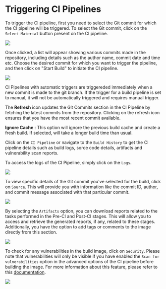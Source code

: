# Triggering CI Pipelines

To trigger the CI pipeline, first you need to select the Git commit for which the CI pipeline will be triggered. To select the Git commit, click on the `Select Material` button present on the CI pipeline.

![](https://devtron-public-asset.s3.us-east-2.amazonaws.com/images/deploying-application/triggering-ci/select-material-new.jpg)

Once clicked, a list will appear showing various commits made in the repository, including details such as the author name, commit date and time etc. Choose the desired commit for which you want to trigger the pipeline, and then click on "Start Build" to initiate the CI pipeline.

![](https://devtron-public-asset.s3.us-east-2.amazonaws.com/images/deploying-application/triggering-ci/trigger-build.jpg)

CI Pipelines with automatic triggers are triggereded immediately when a new commit is made to the git branch. If the trigger for a build pipeline is set to manual, it will not be automatically triggered and requires manual trigger.

The **Refresh** icon updates the Git Commits section in the CI Pipeline by fetching the latest commits from the repository. Clicking on the refresh icon ensures that you have the most recent commit available.

**Ignore Cache** : This option will ignore the previous build cache and create a fresh build. If selected, will take a longer build time than usual.

Click on the `CI Pipeline` or navigate to the `Build History` to get the CI pipeline details such as build logs, sorce code details, artifacts and vulnerability scan reports.

To access the logs of the CI Pipeline, simply click on the `Logs`.

![](https://devtron-public-asset.s3.us-east-2.amazonaws.com/images/deploying-application/triggering-ci/build-logs.jpg)

To view specific details of the Git commit you've selected for the build, click on `Source`. This will provide you with information like the commit ID, author, and commit message associated with that particular commit.

![](https://devtron-public-asset.s3.us-east-2.amazonaws.com/images/deploying-application/triggering-ci/build-source.jpg)

By selecting the `Artifacts` option, you can download reports related to the tasks performed in the Pre-CI and Post-CI stages. This will allow you to access and retrieve the generated reports, if any, related to these stages. Additionally, you have the option to add tags or comments to the image directly from this section.

![](https://devtron-public-asset.s3.us-east-2.amazonaws.com/images/deploying-application/triggering-ci/tags-and-artifacts.jpg)

To check for any vulnerabilities in the build image, click on `Security`. Please note that vulnerabilities will only be visible if you have enabled the `Scan for vulnerabilities` option in the advanced options of the CI pipeline before building the image. For more information about this feature, please refer to this [documentation](../../user-guide/security-features.md).

![](https://devtron-public-asset.s3.us-east-2.amazonaws.com/images/deploying-application/triggering-ci/security-scan-report.jpg)

